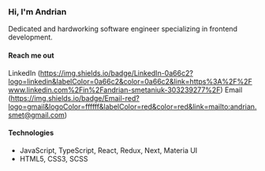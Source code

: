 ### Hi, I'm Andrian 

Dedicated and hardworking software engineer specializing in frontend development.

#### Reach me out
LinkedIn
(https://img.shields.io/badge/LinkedIn-0a66c2?logo=linkedin&labelColor=0a66c2&color=0a66c2&link=https%3A%2F%2Fwww.linkedin.com%2Fin%2Fandrian-smetaniuk-303239277%2F)
Email
(https://img.shields.io/badge/Email-red?logo=gmail&logoColor=ffffff&labelColor=red&color=red&link=mailto:andrian.smet@gmail.com)

#### Technologies
- JavaScript, TypeScript, React, Redux, Next, Materia UI
- HTML5, CSS3, SCSS


